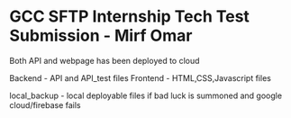 # GCC SFTP Internship Tech Test Submission - Mirf Omar

Both API and webpage has been deployed to cloud

Backend - API and API_test files 
Frontend - HTML,CSS,Javascript files

local_backup - local deployable files if bad luck is summoned and google cloud/firebase fails

